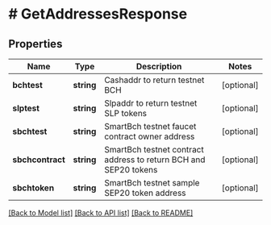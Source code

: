 # # GetAddressesResponse

## Properties

Name | Type | Description | Notes
------------ | ------------- | ------------- | -------------
**bchtest** | **string** | Cashaddr to return testnet BCH | [optional] 
**slptest** | **string** | Slpaddr to return testnet SLP tokens | [optional] 
**sbchtest** | **string** | SmartBch testnet faucet contract owner address | [optional] 
**sbchcontract** | **string** | SmartBch testnet contract address to return BCH and SEP20 tokens | [optional] 
**sbchtoken** | **string** | SmartBch testnet sample SEP20 token address | [optional] 

[[Back to Model list]](../../README.md#documentation-for-models) [[Back to API list]](../../README.md#documentation-for-api-endpoints) [[Back to README]](../../README.md)


